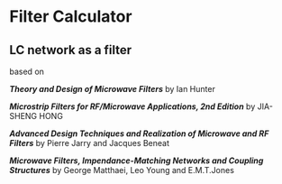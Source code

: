 # Filter Calculator

## LC network as a filter

based on 

***Theory and Design of Microwave Filters*** by Ian Hunter

***Microstrip Filters for RF/Microwave Applications, 2nd Edition*** by JIA-SHENG HONG

***Advanced Design Techniques and Realization of Microwave and RF Filters*** by Pierre Jarry and Jacques Beneat

***Microwave Filters, Impendance-Matching Networks and Coupling Structures*** by George Matthaei, Leo Young and E.M.T.Jones
